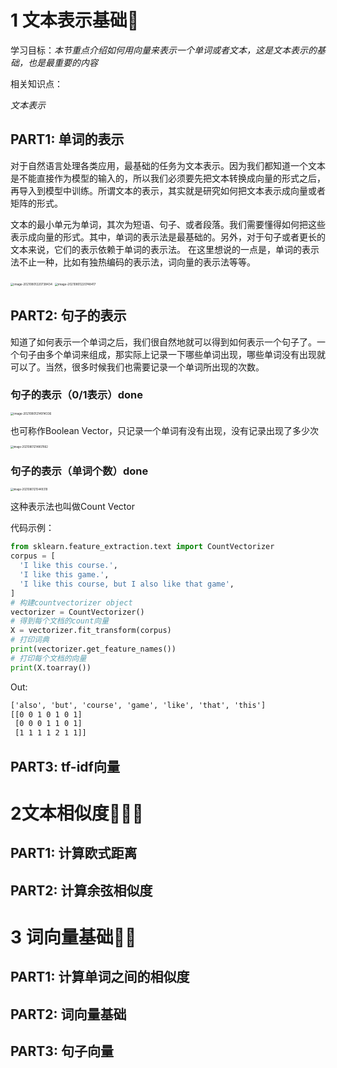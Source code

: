 # 1 文本表示基础🌟

学习目标：*本节重点介绍如何用向量来表示一个单词或者文本，这是文本表示的基础，也是最重要的内容*

相关知识点：

*文本表示*

## PART1: 单词的表示

对于自然语言处理各类应用，最基础的任务为文本表示。因为我们都知道一个文本是不能直接作为模型的输入的，所以我们必须要先把文本转换成向量的形式之后，再导入到模型中训练。所谓文本的表示，其实就是研究如何把文本表示成向量或者矩阵的形式。

文本的最小单元为单词，其次为短语、句子、或者段落。我们需要懂得如何把这些表示成向量的形式。其中，单词的表示法是最基础的。另外，对于句子或者更长的文本来说，它们的表示依赖于单词的表示法。 在这里想说的一点是，单词的表示法不止一种，比如有独热编码的表示法，词向量的表示法等等。

<img src="/Users/yunwanxu/Library/Application Support/typora-user-images/image-20210801220738434.png" alt="image-20210801220738434" style="zoom:33%;" />

<img src="/Users/yunwanxu/Library/Application Support/typora-user-images/image-20210801220748417.png" alt="image-20210801220748417" style="zoom:33%;" />

## PART2: 句子的表示 

知道了如何表示一个单词之后，我们很自然地就可以得到如何表示一个句子了。一个句子由多个单词来组成，那实际上记录一下哪些单词出现，哪些单词没有出现就可以了。当然，很多时候我们也需要记录一个单词所出现的次数。

### 句子的表示（0/1表示）done

<img src="/Users/yunwanxu/Library/Application Support/typora-user-images/image-20210801214914336.png" alt="image-20210801214914336" style="zoom:33%;" />

也可称作Boolean Vector，只记录一个单词有没有出现，没有记录出现了多少次

<img src="/Users/yunwanxu/Library/Application Support/typora-user-images/image-20210801214807862.png" alt="image-20210801214807862" style="zoom:30%;" />

### 句子的表示（单词个数）done

<img src="/Users/yunwanxu/Library/Application Support/typora-user-images/image-20210801215449319.png" alt="image-20210801215449319" style="zoom:30%;" />

这种表示法也叫做Count Vector

代码示例：

```python
from sklearn.feature_extraction.text import CountVectorizer
corpus = [
  'I like this course.',
  'I like this game.',
  'I like this course, but I also like that game',
]
# 构建countvectorizer object
vectorizer = CountVectorizer()
# 得到每个文档的count向量
X = vectorizer.fit_transform(corpus)
# 打印词典
print(vectorizer.get_feature_names())
# 打印每个文档的向量
print(X.toarray())
```

Out:

```txt
['also', 'but', 'course', 'game', 'like', 'that', 'this']
[[0 0 1 0 1 0 1]
 [0 0 0 1 1 0 1]
 [1 1 1 1 2 1 1]]
```

## PART3: tf-idf向量

# 2文本相似度🌟🌟🌟

## PART1: 计算欧式距离

## PART2: 计算余弦相似度

# 3 词向量基础🌟🌟

## PART1: 计算单词之间的相似度

## PART2: 词向量基础

## PART3: 句子向量